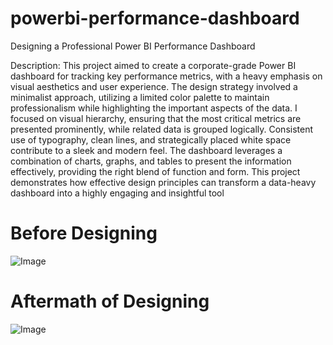 # powerbi-performance-dashboard

Designing a Professional Power BI Performance Dashboard

Description: This project aimed to create a corporate-grade Power BI dashboard for tracking key performance metrics, with a heavy emphasis on visual aesthetics and user experience. The design strategy involved a minimalist approach, utilizing a limited color palette to maintain professionalism while highlighting the important aspects of the data. I focused on visual hierarchy, ensuring that the most critical metrics are presented prominently, while related data is grouped logically. Consistent use of typography, clean lines, and strategically placed white space contribute to a sleek and modern feel. The dashboard leverages a combination of charts, graphs, and tables to present the information effectively, providing the right blend of function and form. This project demonstrates how effective design principles can transform a data-heavy dashboard into a highly engaging and insightful tool

# Before Designing

![Image](https://github.com/user-attachments/assets/2043e9e1-e118-4f95-b65f-8cff695be5ae)

# Aftermath of Designing

![Image](https://github.com/user-attachments/assets/4a65e33a-cfda-4d6a-907c-322c376e411f)

